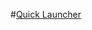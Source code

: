 #[Quick Launcher](http://git.cstu.gq:3000/CCS/QL "Quick Launcher - A launcher of Windows Explorer for removable devices. (Only support Chinese)")